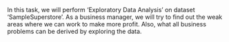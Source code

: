 In this task, we will perform ‘Exploratory Data Analysis’ on dataset ‘SampleSuperstore’. As a business manager, we will try to find out the weak areas where we can work to make more profit. Also, what all business problems can be derived by exploring the data.
